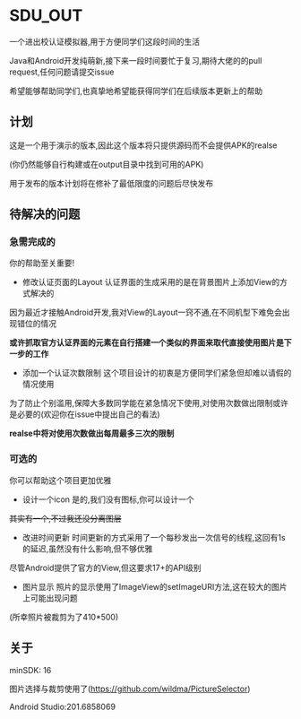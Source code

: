 # SDU_OUT 
一个进出校认证模拟器,用于方便同学们这段时间的生活 

Java和Android开发纯萌新,接下来一段时间要忙于复习,期待大佬的的pull request,任何问题请提交issue

希望能够帮助同学们,也真挚地希望能获得同学们在后续版本更新上的帮助

## 计划 
这是一个用于演示的版本,因此这个版本将只提供源码而不会提供APK的realse

(你仍然能够自行构建或在output目录中找到可用的APK) 

用于发布的版本计划将在修补了最低限度的问题后尽快发布 

## 待解决的问题 
### 急需完成的 
你的帮助至关重要!
- 修改认证页面的Layout 
认证界面的生成采用的是在背景图片上添加View的方式解决的 

因为最近才接触Android开发,我对View的Layout一窍不通,在不同机型下难免会出现错位的情况

**或许抓取官方认证界面的元素在自行搭建一个类似的界面来取代直接使用图片是下一步的工作**
- 添加一个认证次数限制 
这个项目设计的初衷是方便同学们紧急但却难以请假的情况使用

为了防止个别滥用,保障大多数同学能在紧急情况下使用,对使用次数做出限制或许是必要的(欢迎你在issue中提出自己的看法)

**realse中将对使用次数做出每周最多三次的限制**

### 可选的 
你可以帮助这个项目更加优雅
- 设计一个icon 
是的,我们没有图标,你可以设计一个

~~其实有一个,不过我还没分离图层~~

- 改进时间更新 
时间更新的方式采用了一个每秒发出一次信号的线程,这回有1s的延迟,虽然没有什么影响,但不够优雅

尽管Android提供了官方的View,但这要求17+的API级别

- 图片显示
照片的显示使用了ImageView的setImageURI方法,这在较大的图片上可能出现问题

(所幸照片被裁剪为了410*500)

## 关于 

minSDK: 16

图片选择与裁剪使用了(https://github.com/wildma/PictureSelector)

Android Studio:201.6858069

